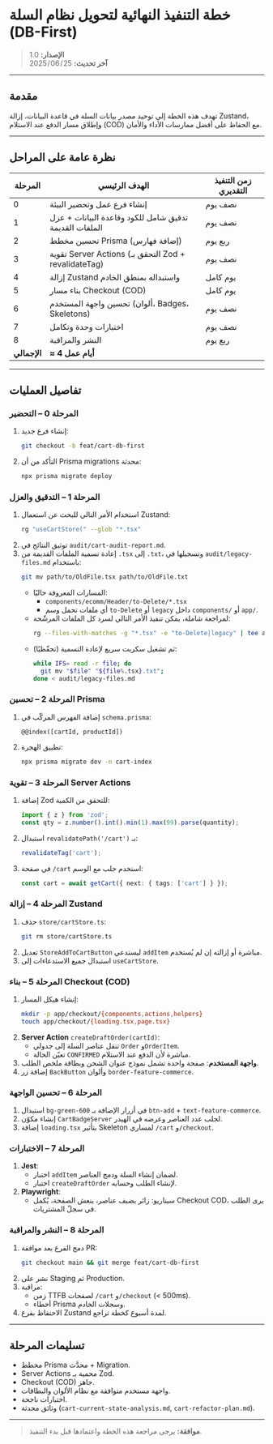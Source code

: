 # خطة التنفيذ النهائية لتحويل نظام السلة (DB-First)

> **الإصدار:** 1.0  
> **آخر تحديث:** 25 / 06 / 2025

---

## مقدمة
تهدف هذه الخطة إلى توحيد مصدر بيانات السلة في قاعدة البيانات، إزالة Zustand، وإطلاق مسار الدفع عند الاستلام (COD) مع الحفاظ على أفضل ممارسات الأداء والأمان.

---

## نظرة عامة على المراحل
| المرحلة | الهدف الرئيسي | زمن التنفيذ التقديري |
|---------|---------------|----------------------|
| 0 | إنشاء فرع عمل وتحضير البيئة | نصف يوم |
| 1 | تدقيق شامل للكود وقاعدة البيانات + عزل الملفات القديمة | نصف يوم |
| 2 | تحسين مخطط Prisma (إضافة فهارس) | ربع يوم |
| 3 | تقوية Server Actions (التحقق بـ Zod + revalidateTag) | نصف يوم |
| 4 | إزالة Zustand واستبداله بمنطق الخادم | يوم كامل |
| 5 | بناء مسار Checkout (COD) | يوم كامل |
| 6 | تحسين واجهة المستخدم (ألوان، Badges، Skeletons) | نصف يوم |
| 7 | اختبارات وحدة وتكامل | نصف يوم |
| 8 | النشر والمراقبة | ربع يوم |
| **الإجمالي** | **≈ 4 أيام عمل** |

---

## تفاصيل العمليات

### المرحلة 0 – التحضير
1. إنشاء فرع جديد:
   ```bash
   git checkout -b feat/cart-db-first
   ```
2. التأكد من أن Prisma migrations محدثة:
   ```bash
   npx prisma migrate deploy
   ```

### المرحلة 1 – التدقيق والعزل
1. استخدام الأمر التالي للبحث عن استعمال Zustand:
   ```bash
   rg "useCartStore(" --glob "*.tsx"
   ```
2. توثيق النتائج في `audit/cart-audit-report.md`.
3. إعادة تسمية الملفات القديمة من `.tsx` إلى `.txt`، وتسجيلها في `audit/legacy-files.md` باستخدام:
   ```bash
   git mv path/to/OldFile.tsx path/to/OldFile.txt
   ```
   - المسارات المعروفة حاليًا:
     * `components/ecomm/Header/to-Delete/*.tsx`
     * أي ملفات تحمل وسم `to-Delete` أو `legacy` داخل `components/` أو `app/`.
   - لمراجعة شاملة، يمكن تنفيذ الأمر التالي لسرد كل الملفات المرشّحة:
     ```bash
     rg --files-with-matches -g "*.tsx" -e "to-Delete|legacy" | tee audit/legacy-files.md
     ```
   - ثم تشغيل سكربت سريع لإعادة التسمية (تحفّظيًا):
     ```bash
     while IFS= read -r file; do
       git mv "$file" "${file%.tsx}.txt";
     done < audit/legacy-files.md
     ```

### المرحلة 2 – تحسين Prisma
1. إضافة الفهرس المركّب في `schema.prisma`:
   ```prisma
   @@index([cartId, productId])
   ```
2. تطبيق الهجرة:
   ```bash
   npx prisma migrate dev -n cart-index
   ```

### المرحلة 3 – تقوية Server Actions
1. إضافة Zod للتحقق من الكمية:
   ```ts
   import { z } from 'zod';
   const qty = z.number().int().min(1).max(99).parse(quantity);
   ```
2. استبدال `revalidatePath('/cart')` بـ:
   ```ts
   revalidateTag('cart');
   ```
3. في صفحة `/cart` استخدم جلب مع الوسم:
   ```ts
   const cart = await getCart({ next: { tags: ['cart'] } });
   ```

### المرحلة 4 – إزالة Zustand
1. حذف `store/cartStore.ts`:
   ```bash
   git rm store/cartStore.ts
   ```
2. تعديل `StoreAddToCartButton` ليستدعي `addItem` مباشرة أو إزالته إن لم يُستخدم.
3. استبدال جميع الاستدعاءات إلى `useCartStore`.

### المرحلة 5 – بناء Checkout (COD)
1. إنشاء هيكل المسار:
   ```bash
   mkdir -p app/checkout/{components,actions,helpers}
   touch app/checkout/{loading.tsx,page.tsx}
   ```
2. **Server Action** `createDraftOrder(cartId)`:
   - تنقل عناصر السلة إلى جدولي `Order` و`OrderItem`.
   - تعيّن الحالة `CONFIRMED` مباشرة لأن الدفع عند الاستلام.
3. **واجهة المستخدم**: صفحة واحدة تشمل نموذج عنوان الشحن وبطاقة ملخص الطلب.
4. إضافة زر `BackButton` وألوان `border-feature-commerce`.

### المرحلة 6 – تحسين الواجهة
1. استبدال `bg-green-600` في أزرار الإضافة بـ `btn-add` + `text-feature-commerce`.
2. إنشاء مكوّن `CartBadgeServer` لجلب عدد العناصر وعرضه في الهيدر.
3. إضافة `loading.tsx` بتأثير Skeleton لمساري `/cart` و`/checkout`.

### المرحلة 7 – الاختبارات
1. **Jest**:
   - اختبار `addItem` لضمان إنشاء السلة ودمج العناصر.
   - اختبار `createDraftOrder` لإنشاء الطلب وحسابه.
2. **Playwright**:
   - سيناريو: زائر يضيف عناصر، ينعش الصفحة، يُكمل Checkout COD، يرى الطلب في سجلّ المشتريات.

### المرحلة 8 – النشر والمراقبة
1. دمج الفرع بعد موافقة PR:
   ```bash
   git checkout main && git merge feat/cart-db-first
   ```
2. نشر على Staging ثم Production.
3. مراقبة:
   - زمن TTFB لصفحات `/cart` و`/checkout` (< 500ms).
   - أخطاء Prisma وسجلات الخادم.
4. الاحتفاظ بفرع Zustand لمدة أسبوع كخطة تراجع.

---

## تسليمات المرحلة
- مخطط Prisma محدَّث + Migration.
- Server Actions محمية بـ Zod.
- Checkout (COD) جاهز.
- واجهة مستخدم متوافقة مع نظام الألوان والبطاقات.
- اختبارات ناجحة.
- وثائق محدثة (`cart-current-state-analysis.md`, `cart-refactor-plan.md`).

---

> **موافقة:** يرجى مراجعة هذه الخطة واعتمادها قبل بدء التنفيذ. 